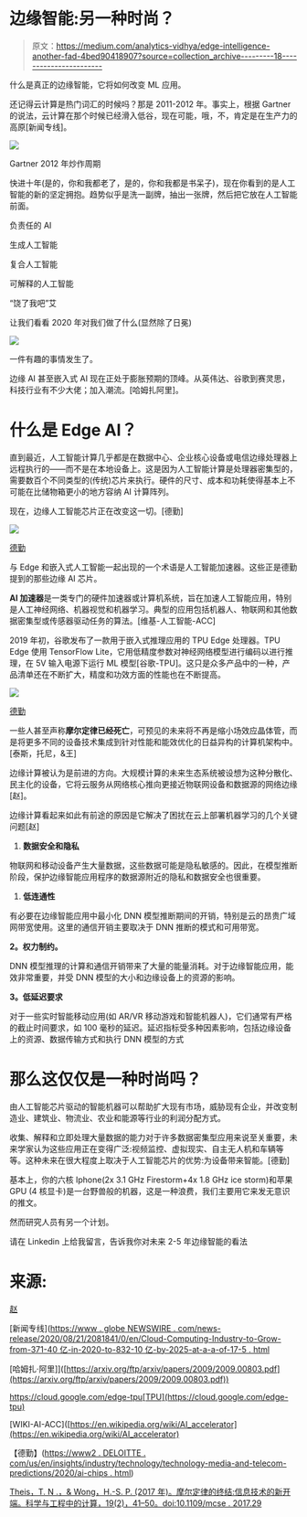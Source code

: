# 边缘智能:另一种时尚？

> 原文：<https://medium.com/analytics-vidhya/edge-intelligence-another-fad-4bed90418907?source=collection_archive---------18----------------------->

什么是真正的边缘智能，它将如何改变 ML 应用。

还记得云计算是热门词汇的时候吗？那是 2011-2012 年。事实上，根据 Gartner 的说法，云计算在那个时候已经滑入低谷，现在可能，哦，不，肯定是在生产力的高原[新闻专线]。

![](img/bd7950c4cc4fa6fff6473ce3240e958f.png)

Gartner 2012 年炒作周期

快进十年(是的，你和我都老了，是的，你和我都是书呆子)，现在你看到的是人工智能的新的坚定拥抱。趋势似乎是洗一副牌，抽出一张牌，然后把它放在人工智能前面。

负责任的 AI

生成人工智能

复合人工智能

可解释的人工智能

“饶了我吧”艾

让我们看看 2020 年对我们做了什么(显然除了日冕)

![](img/2fdc608de0991bb6ff2cf92e4dbafcbf.png)

一件有趣的事情发生了。

边缘 AI 甚至嵌入式 AI 现在正处于膨胀预期的顶峰。从英伟达、谷歌到赛灵思，科技行业有不少大佬；加入潮流。[哈姆扎阿里]。

# 什么是 Edge AI？

直到最近，人工智能计算几乎都是在数据中心、企业核心设备或电信边缘处理器上远程执行的——而不是在本地设备上。这是因为人工智能计算是处理器密集型的，需要数百个不同类型的(传统)芯片来执行。硬件的尺寸、成本和功耗使得基本上不可能在比储物箱更小的地方容纳 AI 计算阵列。

现在，边缘人工智能芯片正在改变这一切。[德勤]

![](img/4b29d237b8fdfb4c21777be2450ce914.png)

[德勤](https://www2.deloitte.com/us/en/insights/industry/technology/technology-media-and-telecom-predictions/2020/ai-chips.html)

与 Edge 和嵌入式人工智能一起出现的一个术语是人工智能加速器。这些正是德勤提到的那些边缘 AI 芯片。

**AI 加速器**是一类专门的硬件加速器或计算机系统，旨在加速人工智能应用，特别是人工神经网络、机器视觉和机器学习。典型的应用包括机器人、物联网和其他数据密集型或传感器驱动任务的算法。[维基-人工智能-ACC]

2019 年初，谷歌发布了一款用于嵌入式推理应用的 TPU Edge 处理器。TPU Edge 使用 TensorFlow Lite，它用低精度参数对神经网络模型进行编码以进行推理，在 5V 输入电源下运行 ML 模型[谷歌-TPU]。这只是众多产品中的一种，产品清单还在不断扩大，精度和功效方面的性能也在不断提高。

![](img/ca3e01438cfd37fb0414185dee252398.png)

[德勤](https://www2.deloitte.com/us/en/insights/industry/technology/technology-media-and-telecom-predictions/2020/ai-chips.html)

一些人甚至声称**摩尔定律已经死亡**，可预见的未来将不再是缩小场效应晶体管，而是将更多不同的设备技术集成到针对性能和能效优化的日益异构的计算机架构中。[泰斯，托尼，&王]

边缘计算被认为是前进的方向。大规模计算的未来生态系统被设想为这种分散化、民主化的设备，它将云服务从网络核心推向更接近物联网设备和数据源的网络边缘[赵]。

边缘计算看起来如此有前途的原因是它解决了困扰在云上部署机器学习的几个关键问题[赵]

1.  **数据安全和隐私**

物联网和移动设备产生大量数据，这些数据可能是隐私敏感的。因此，在模型推断阶段，保护边缘智能应用程序的数据源附近的隐私和数据安全也很重要。

1.  **低连通性**

有必要在边缘智能应用中最小化 DNN 模型推断期间的开销，特别是云的昂贵广域网带宽使用。这里的通信开销主要取决于 DNN 推断的模式和可用带宽。

**2。权力制约。**

DNN 模型推理的计算和通信开销带来了大量的能量消耗。对于边缘智能应用，能效非常重要，并受 DNN 模型的大小和边缘设备上的资源的影响。

**3。低延迟要求**

对于一些实时智能移动应用(如 AR/VR 移动游戏和智能机器人)，它们通常有严格的截止时间要求，如 100 毫秒的延迟。延迟指标受多种因素影响，包括边缘设备上的资源、数据传输方式和执行 DNN 模型的方式

# 那么这仅仅是一种时尚吗？

由人工智能芯片驱动的智能机器可以帮助扩大现有市场，威胁现有企业，并改变制造业、建筑业、物流业、农业和能源等行业的利润分配方式。

收集、解释和立即处理大量数据的能力对于许多数据密集型应用来说至关重要，未来学家认为这些应用正在变得广泛:视频监控、虚拟现实、自主无人机和车辆等等。这种未来在很大程度上取决于人工智能芯片的优势:为设备带来智能。[德勤]

基本上，你的六核 Iphone(2x 3.1 GHz Firestorm+4x 1.8 GHz ice storm)和苹果 GPU (4 核显卡)是一台野兽般的机器，这是一种浪费，我们主要用它来发无意识的推文。

然而研究人员有另一个计划。

请在 Linkedin 上给我留言，告诉我你对未来 2-5 年边缘智能的看法

# 来源:

[赵](【https://arxiv.org/pdf/1905.10083.pdf】)

[新闻专线]([https://www . globe NEWSWIRE . com/news-release/2020/08/21/2081841/0/en/Cloud-Computing-Industry-to-Grow-from-371-40 亿-in-2020-to-832-10 亿-by-2025-at-a-a-of-17-5 . html](https://www.globenewswire.com/news-release/2020/08/21/2081841/0/en/Cloud-Computing-Industry-to-Grow-from-371-4-Billion-in-2020-to-832-1-Billion-by-2025-at-a-CAGR-of-17-5.html)

[哈姆扎·阿里]]([https://arxiv.org/ftp/arxiv/papers/2009/2009.00803.pdf](https://arxiv.org/ftp/arxiv/papers/2009/2009.00803.pdf))

https://cloud.google.com/edge-tpu[TPU](https://cloud.google.com/edge-tpu)

[WIKI-AI-ACC]([https://en.wikipedia.org/wiki/AI_accelerator](https://en.wikipedia.org/wiki/AI_accelerator)

【德勤】([https://www2 . DELOITTE . com/us/en/insights/industry/technology/technology-media-and-telecom-predictions/2020/ai-chips . html](https://www2.deloitte.com/us/en/insights/industry/technology/technology-media-and-telecom-predictions/2020/ai-chips.html))

[Theis，T. N .，& Wong，H.-S. P. (2017 年)。摩尔定律的终结:信息技术的新开端。科学与工程中的计算，19(2)，41–50。doi:10.1109/mcse . 2017.29]([https://sci-hub.se/10.1109/MCSE.2017.29](https://sci-hub.se/10.1109/MCSE.2017.29))